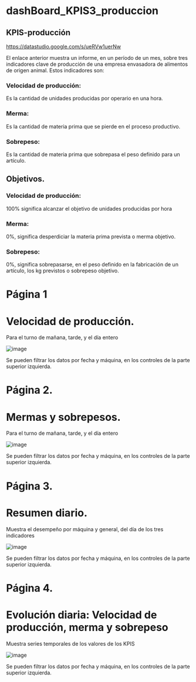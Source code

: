 # dashBoard_KPIS3_produccion
## KPIS-producción

https://datastudio.google.com/s/ueRVw1uerNw

El enlace anterior muestra un informe, en un período de un mes, sobre tres indicadores clave de producción de una empresa envasadora de alimentos de origen animal. Estos indicadores son:

### Velocidad de producción: 
  Es la cantidad de unidades producidas por operario en una hora. 

### Merma: 
  Es la cantidad de materia prima que se pierde en el proceso productivo. 

### Sobrepeso: 
  Es la cantidad de materia prima que sobrepasa el peso definido para un artículo.

## Objetivos.

### Velocidad de producción: 
  100% significa alcanzar el objetivo de unidades producidas por hora

### Merma: 
  0%, significa desperdiciar la materia prima prevista o merma objetivo. 

### Sobrepeso: 
  0%, significa sobrepasarse, en el peso definido en la fabricación de un artículo, los kg previstos o sobrepeso objetivo.


# Página 1
# Velocidad de producción.
Para el turno de mañana, tarde, y el día entero

![image](https://user-images.githubusercontent.com/70723081/134191816-b4804fa4-a091-4675-83a0-0c8667627512.png)

Se pueden filtrar los datos por fecha y máquina, en los controles de la parte superior izquierda.





# Página 2.
# Mermas y sobrepesos. 
Para el turno de mañana, tarde, y el día entero	


![image](https://user-images.githubusercontent.com/70723081/134189963-5019bc56-28d1-4e4e-a034-013bd0d14136.png)


Se pueden filtrar los datos por fecha y máquina, en los controles de la parte superior izquierda.



# Página 3.
# Resumen diario.

Muestra el desempeño por máquina y general, del día de los tres indicadores

![image](https://user-images.githubusercontent.com/70723081/134190432-dbed5137-a56f-4b76-ac1d-46d6a672cfe7.png)

Se pueden filtrar los datos por fecha y máquina, en los controles de la parte superior izquierda.


# Página 4.
# Evolución diaria: Velocidad de producción, merma y sobrepeso
Muestra series temporales de los valores de los KPIS


![image](https://user-images.githubusercontent.com/70723081/134190848-7817da1b-5cf0-4252-9218-20f48141d4a4.png)


Se pueden filtrar los datos por fecha y máquina, en los controles de la parte superior izquierda.
